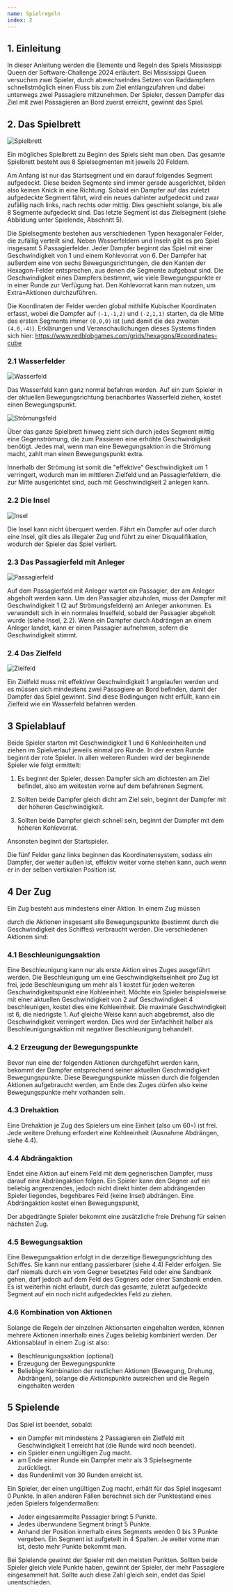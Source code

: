 ```yaml
---
name: Spielregeln
index: 2
---
```


## 1. Einleitung

In dieser Anleitung werden die Elemente und Regeln 
des Spiels Mississippi Queen der Software-Challenge 2024 erläutert.
Bei Mississippi Queen versuchen zwei Spieler,
durch abwechselndes Setzen von Raddampfern
schnellstmöglich einen Fluss bis zum Ziel entlangzufahren
und dabei unterwegs zwei Passagiere mitzunehmen.
Der Spieler,
dessen Dampfer das Ziel mit zwei Passagieren an Bord zuerst erreicht,
gewinnt das Spiel.

## 2. Das Spielbrett

![Spielbrett](/images/spiele/mississippi-queen/Spielbrett.png)

Ein mögliches Spielbrett zu Beginn des Spiels sieht man oben.
Das gesamte Spielbrett besteht aus 8 Spielsegmenten mit jeweils 20 Feldern.
<!--
Die Segmente kann man durch die Farbe der Koordinaten auf den Feldern erkennen:
Die Segmente haben abwechselnd schwarze und weiße Koordinaten auf den Feldern.
-->
Am Anfang ist nur das Startsegment und ein darauf folgendes Segment aufgedeckt.
Diese beiden Segmente sind immer gerade ausgerichtet,
bilden also keinen Knick in eine Richtung.
Sobald ein Dampfer auf das zuletzt
aufgedeckte Segment fährt,
wird ein neues dahinter aufgedeckt und zwar
zufällig nach links, nach rechts oder mittig.
Dies geschieht solange,
bis alle 8 Segmente aufgedeckt sind.
Das letzte Segment ist das Zielsegment
(siehe Abbildung unter Spielende, Abschnitt 5).
<!--
Segmente, die schon von allen Spielern betreten und wieder verlassen wurden,
werden vom Spielplan entfernt, auch wenn sich darauf noch Inseln mit Passagieren befinden.
-->
Die Spielsegmente bestehen aus verschiedenen Typen hexagonaler Felder,
die zufällig verteilt sind.
Neben Wasserfeldern und Inseln <!--, Sandbänken und Baumstämmen -->
gibt es pro Spiel insgesamt 5 Passagierfelder.
Jeder Dampfer beginnt das Spiel 
mit einer Geschwindigkeit von 1 und einem Kohlevorrat von 6.
Der Dampfer hat außerdem eine von sechs Bewegungsrichtungen,
die den Kanten der Hexagon-Felder entsprechen,
aus denen die Segmente aufgebaut sind.
Die Geschwindigkeit eines Dampfers bestimmt,
wie viele Bewegungspunkte er in einer Runde zur Verfügung hat.
Den Kohlevorrat kann man nutzen, um Extra=Aktionen durchzuführen.

Die Koordinaten der Felder werden global mithilfe Kubischer Koordinaten erfasst,
wobei die Dampfer auf `(-1,-1,2)` und `(-2,1,1)` starten,
da die Mitte des ersten Segments immer `(0,0,0)` ist
(und damit die des zweiten `(4,0,-4)`).
Erklärungen und Veranschaulichungen dieses Systems finden sich hier:
https://www.redblobgames.com/grids/hexagons/#coordinates-cube

### 2.1 Wasserfelder

![Wasserfeld](/images/spiele/mississippi-queen/Wasserfeld.png)

Das Wasserfeld kann ganz normal befahren werden.
Auf ein zum Spieler in der aktuellen Bewegungsrichtung
benachbartes Wasserfeld ziehen,
kostet einen Bewegungspunkt.

![Strömungsfeld](/images/spiele/mississippi-queen/Strömungsfeld.png)

Über das ganze Spielbrett hinweg zieht sich durch jedes Segment mittig eine Gegenströmung,
die zum Passieren eine erhöhte Geschwindigkeit benötigt.
Jedes mal, wenn man eine Bewegungsaktion in die Strömung macht,
zahlt man einen Bewegungspunkt extra.

Innerhalb der Strömung ist somit die "effektive" Geschwindigkeit um 1 verringert,
wodurch man im mittleren Zielfeld
und an Passagierfeldern, die zur Mitte ausgerichtet sind,
auch mit Geschwindigkeit 2 anlegen kann.

### 2.2 Die Insel

![Insel](/images/spiele/mississippi-queen/Insel.png)

Die Insel kann nicht überquert werden.
Fährt ein Dampfer auf oder durch eine Insel,
gilt dies als illegaler Zug und führt zu einer Disqualifikation,
wodurch der Spieler das Spiel verliert.

### 2.3 Das Passagierfeld mit Anleger

![Passagierfeld](/images/spiele/mississippi-queen/Passagierfeld.png)

Auf dem Passagierfeld mit Anleger wartet ein Passagier,
der am Anleger abgeholt werden kann.
Um den Passagier abzuholen,
muss der Dampfer mit Geschwindigkeit 1 (2 auf Strömungsfeldern) am Anleger ankommen.
Es verwandelt sich in ein normales Inselfeld,
sobald der Passagier abgeholt wurde (siehe Insel, 2.2).
Wenn ein Dampfer durch Abdrängen an einem Anleger landet,
kann er einen Passagier aufnehmen,
sofern die Geschwindigkeit stimmt.

<!--
### 2.4 Die Sandbank

![Sandbank](/images/spiele/mississippi-queen/Sandbank.png)

Eine Sandbank stoppt einen Dampfer,
sollte er darauf
fahren. Das heißt, wenn ein Spieler auf eine Sandbank fährt,
beendet dies seinen Zug und setzt seine Geschwindigkeit auf
1 . Die Sandbank kann im nächsten Zug nur rückwärts oder
vorwärts in der Bewegungsrichtung,
mit der sie befahren
wurde, wieder verlassen werden.
Verlässt man sie rückwärts,
kostet dies
zusätzlich eine Kohleeinheit.
Auf einer Sandbank kann nicht gedreht oder
beschleunigt werden und ein Dampfer,
der sich darauf befindet,
kann nicht
abgedrängt werden. 
-->

### 2.4 Das Zielfeld

![Zielfeld](/images/spiele/mississippi-queen/Zielfeld.png)

Ein Zielfeld muss mit effektiver Geschwindigkeit 1 angelaufen werden 
und es müssen sich mindestens zwei Passagiere an Bord befinden,
damit der Dampfer das Spiel gewinnt.
Sind diese Bedingungen nicht erfüllt,
kann ein Zielfeld wie ein Wasserfeld befahren werden.

## 3 Spielablauf

Beide Spieler starten mit Geschwindigkeit 1 und 6 Kohleeinheiten
und ziehen im Spielverlauf jeweils einmal pro Runde.
In der ersten Runde beginnt der rote Spieler.
In allen weiteren Runden wird der beginnende Spieler wie folgt ermittelt:

1. Es beginnt der Spieler,
dessen Dampfer sich am dichtesten am Ziel befindet, 
also am weitesten vorne auf dem befahrenen Segment.

2. Sollten beide Dampfer gleich dicht am Ziel sein,
beginnt der Dampfer mit der höheren Geschwindigkeit.

3. Sollten beide Dampfer gleich schnell sein,
beginnt der Dampfer mit dem höheren Kohlevorrat.

Ansonsten beginnt der Startspieler.

<!--
4. Sollten beide Dampfer gleich viel Kohle besitzen,
beginnt der Dampfer,
der am weitesten rechts steht (höchste X-Koordinate).

5. Sollten beide Dampfer gleich weit rechts stehen,
beginnt der Dampfer,
der am weitesten unten steht (höchste Y-Koordinate). 
-->

Die fünf Felder ganz links beginnen das Koordinatensystem,
sodass ein Dampfer, der weiter außen ist,
effektiv weiter vorne stehen kann,
auch wenn er in der selben vertikalen Position ist.

<!--
Die orangene Linie in der Abbildung unten wird immer für den Spieler
angezeigt, der in einer Runde als zweites dran ist.
Durch Überschreiten
der Linie kann der Gegenspieler überholt werden,
sodass der Spieler in der
nächsten Runde als erstes dran ist.
Diese Überhollinie wird nach den oben
genannten Regeln bestimmt.
-->


## 4 Der Zug

Ein Zug besteht aus mindestens einer Aktion.
In einem Zug müssen
<!-- (falls der Zug nicht durch Auffahren auf eine Sandbank vorzeitig endet) -->
durch die Aktionen insgesamt alle Bewegungspunkte 
(bestimmt durch die Geschwindigkeit des Schiffes) verbraucht werden.
Die verschiedenen Aktionen sind:

### 4.1 Beschleunigungsaktion

Eine Beschleunigung kann nur als erste Aktion eines Zuges ausgeführt werden.
Die Beschleunigung um eine Geschwindigkeitseinheit pro Zug ist frei,
jede Beschleunigung um mehr als 1 kostet für jeden
weiteren Geschwindigkeitspunkt eine Kohleeinheit.
Möchte ein Spieler beispielsweise mit einer aktuellen Geschwindigkeit von 2 
auf Geschwindigkeit 4 beschleunigen,
kostet dies eine Kohleeinheit.
Die maximale Geschwindigkeit ist 6,
die niedrigste 1.
Auf gleiche Weise kann auch abgebremst,
also die Geschwindigkeit verringert werden.
Dies wird der Einfachheit halber als Beschleunigungsaktion 
mit negativer Beschleunigung behandelt.

### 4.2 Erzeugung der Bewegungspunkte

Bevor nun eine der folgenden Aktionen durchgeführt werden kann,
bekommt der Dampfer entsprechend seiner aktuellen Geschwindigkeit Bewegungspunkte.
Diese Bewegungspunkte müssen durch die folgenden Aktionen aufgebraucht werden,
am Ende des Zuges dürfen also keine Bewegungspunkte mehr vorhanden sein.

### 4.3 Drehaktion

Eine Drehaktion je Zug des Spielers um eine Einheit 
(also um 60◦) ist frei.
Jede weitere Drehung erfordert eine Kohleeinheit (Ausnahme Abdrängen, siehe 4.4).
<!-- Auf Sandbänken kann nicht gedreht werden. -->

### 4.4 Abdrängaktion

Endet eine Aktion auf einem Feld mit dem gegnerischen Dampfer,
muss darauf eine Abdrängaktion folgen.
Ein Spieler kann den Gegner
auf ein beliebig angrenzendes,
jedoch nicht direkt hinter dem abdrängenden Spieler liegendes,
begehbares Feld (keine Insel) abdrängen.
Eine Abdrängaktion kostet einen Bewegungspunkt,
<!-- zwei, falls auf ein Baumstammfeld abgedrängt wird.
Ist die Geschwindigkeit des auf ein Baumstammfeld abgedrängten Bootes
größer als 1, wird dessen Geschwindigkeit um 1 reduziert.
Es darf nicht
von einer Sandbank aus abgedrängt werden.  -->
Der abgedrängte Spieler bekommt eine zusätzliche freie Drehung für seinen nächsten Zug.
<!-- Wurde der Spieler auf eine Sandbank abgedrängt,
entfällt diese freie Drehung 
und die Geschwindigkeit des abgedrängten Spielers wird auf 1 reduziert. -->

### 4.5 Bewegungsaktion

Eine Bewegungsaktion erfolgt in die derzeitige Bewegungsrichtung des Schiffes.
Sie kann nur entlang passierbarer (siehe 4.4) Felder erfolgen.
Sie darf niemals durch ein vom Gegner besetztes Feld oder eine Sandbank gehen,
darf jedoch auf dem Feld des Gegners oder einer Sandbank enden.
Es ist weiterhin nicht erlaubt,
durch das gesamte, zuletzt aufgedeckte Segment
auf ein noch nicht aufgedecktes Feld zu ziehen.

### 4.6 Kombination von Aktionen

Solange die Regeln der einzelnen Aktionsarten eingehalten werden,
können mehrere Aktionen innerhalb eines Zuges beliebig kombiniert werden.
Der Aktionsablauf in einem Zug ist also: 
- Beschleunigungsaktion (optional)
- Erzeugung der Bewegungspunkte 
- Beliebige Kombination der restlichen Aktionen (Bewegung, Drehung, Abdrängen),
  solange die Aktionspunkte ausreichen und die Regeln eingehalten werden

## 5 Spielende

Das Spiel ist beendet, sobald:
- ein Dampfer mit mindestens 2 Passagieren ein Zielfeld mit Geschwindigkeit 1 erreicht hat (die Runde wird noch beendet).
- ein Spieler einen ungültigen Zug macht.
- am Ende einer Runde ein Dampfer mehr als 3 Spielsegmente zurückliegt.
- das Rundenlimit von 30 Runden erreicht ist.

Ein Spieler, der einen ungültigen Zug macht,
erhält für das Spiel insgesamt 0 Punkte.
In allen anderen Fällen berechnet sich der Punktestand 
eines jeden Spielers folgendermaßen:
- Jeder eingesammelte Passagier bringt 5 Punkte.
- Jedes überwundene Segment bringt 5 Punkte.
- Anhand der Position innerhalb eines Segments werden 0 bis 3 Punkte vergeben.
  Ein Segment ist aufgeteilt in 4 Spalten.
  Je weiter vorne man ist, desto mehr Punkte bekommt man.

Bei Spielende gewinnt der Spieler mit den meisten Punkten.
Sollten beide Spieler gleich viele Punkte haben,
gewinnt der Spieler, der mehr Passagiere eingesammelt hat.
Sollte auch diese Zahl gleich sein,
endet das Spiel unentschieden.
